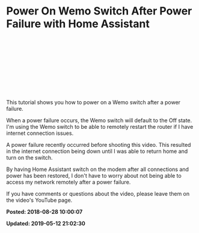 # Power On Wemo Switch After Power Failure with Home Assistant

<iframe width=""560"" height=""315"" src=""https://www.youtube.com/embed/w_ljR0iT3Sg"" frameborder=""0"" allow=""autoplay; encrypted-media"" allowfullscreen></iframe>

This tutorial shows you how to power on a Wemo switch after a power failure. 

When a power failure occurs, the Wemo switch will default to the Off state. I'm using the Wemo switch to be able to remotely restart the router if I have internet connection issues.  

A power failure recently occurred before shooting this video. This resulted in the internet connection being down until I was able to return home and turn on the switch. 

By having Home Assistant switch on the modem after all connections and power has been restored, I don't have to worry about not being able to access my network remotely after a power failure.

If you have comments or questions about the video, please leave them on the video's YouTube page.

**Posted: 2018-08-28 10:00:07** 

**Updated: 2019-05-12 21:02:30** 


